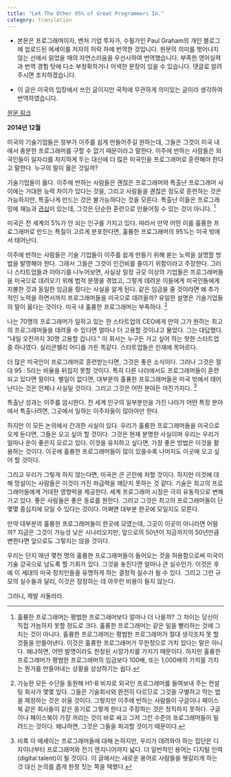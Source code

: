```yaml
---
title: "Let The Other 95% of Great Programmers In."
category: translation
---
```


* 본문은 프로그래머이자, 벤처 기업 투자가, 수필가인 Paul Graham의 개인 블로그에 업로드된 에세이를 저자의 허락 하에 번역한 것입니다. 원문의 의미를 벗어나지 않는 선에서 읽었을 때의 자연스러움을 우선시하여 번역했습니다. 부족한 영어실력과 번역 경험 탓에 다소 부정확하거나 어색한 문장이 있을 수 있습니다. 댓글로 알려주시면 조치하겠습니다.

* 이 글은 미국의 입장에서 쓰인 글이지만 국적에 무관하게 의미있는 글이라 생각하여 번역하였습니다.

[원문 링크](http://www.paulgraham.com/95.html)

**2014년 12월**

미국의 기술기업들은 정부가 이주를 쉽게 만들어주길 원하는데, 그들은 그것이 미국 내에서 충분한 프로그래머를 구할 수 없기 때문이라고 말한다. 이주에 반하는 사람들은 외국인들이 일자리를 차지하게 두는 대신에 더 많은 미국인을 프로그래머로 훈련해야 한다고 말한다. 누구의 말이 옳은 것일까?

기술기업들이 옳다. 이주에 반하는 사람들은 괜찮은 프로그래머와 특출난 프로그래머 사이에는 거대한 능력 차이가 있다는 것을, 그리고 사람들을 괜찮은 정도로 훈련하는 것은 가능하지만, 특출나게 만드는 것은 불가능하다는 것을 모른다. 특출난 이들은 프로그래밍에 재능과 [관심](https://blog.yujonglee.com/genius/)이 있는데, 그것은 단순한 훈련으로 만들어질 수 있는 것이 아니다. [^1]

미국은 전 세계의 5%가 안 되는 인구를 가지고 있다. 따라서 만약 어떤 이를 훌륭한 프로그래머로 만드는 특질이 고르게 분포한다면, 훌륭한 프로그래머의 95%는 미국 밖에서 태어난다.

이주에 반하는 사람들은 기술 기업들이 이주를 쉽게 만들기 위해 쏟는 노력을 설명할 방법을 발명해야 한다. 그래서 그들은 그것이 인건비를 줄이기 위함이라고 주장한다. 그러나 스타트업들과 이야기를 나누어보면, 사실상 일정 규모 이상의 기업들은 프로그래머들을 미국으로 데려오기 위해 법적 분쟁을 겪었고, 그렇게 데려온 이들에게 미국인들에게 지불한 것과 동일한 임금을 줬다는 사실을 알게 된다. 같은 임금을 줄 것이라면 왜 추가적인 노력을 하면서까지 프로그래머들을 미국으로 데려올까? 유일한 설명은 기술기업들의 말이 옳다는 것이다. 미국 내 훌륭한 프로그래머는 부족하다. [^2]

나는 70명의 프로그래머가 일하고 있는 한 스타트업의 CEO에게 만약 그가 원하는 최고의 프로그래머들을 데려올 수 있다면 얼마나 더 고용할 것이냐고 물었다. 그는 대답했다. "내일 오전까지 30명 고용할 겁니다." 이 회사는 누구든 가고 싶어 하는 핫한 스타트업 중 하나였다. 실리콘밸리 어디를 가든 똑같다. 스타트업들은 인재에 목마르다.

더 많은 미국인이 프로그래머로 훈련받는다면, 그것은 좋은 소식이다. 그러나 그것은 절대 95 : 5라는 비율을 뒤집지 못할 것이다. 특히 다른 나라에서도 프로그래머들이 훈련되고 있다면 말이다. 별일이 없다면, 대부분의 훌륭한 프로그래머들은 미국 밖에서 태어난다는 것은 언제나 사실일 것이다. 그리고 그것은 어떤 분야든 마찬가지다. [^3]

특출난 성과는 이주를 암시한다. 전 세계 인구의 일부분만을 가진 나라가 어떤 특정 분야에서 특출나려면, 그곳에서 일하는 이주자들이 많아야만 한다.

하지만 이 모든 논의에서 간과한 사실이 있다. 우리가 훌륭한 프로그래머들을 미국으로 오게 둔다면, 그들은 오고 싶어 할 것이다. 그것은 현재 분명한 사실이며 우리는 우리가 얼마나 운이 좋은지 모르고 있다. 이것을 유지하고 싶다면, 가장 좋은 방법은 이것을 활용하는 것이다. 이곳에 훌륭한 프로그래머들이 많이 있을수록 나머지도 이곳에 오고 싶어 할 것이다.

그리고 우리가 그렇게 하지 않는다면, 미국은 큰 곤란에 처할 것이다. 하지만 이것에 대해 망설이는 사람들은 이것이 가진 파급력을 깨닫지 못하는 것 같다. 기술은 최고의 프로그래머들에게 거대한 영향력을 제공한다. 세계 프로그래머 시장은 극히 유동적으로 변해가고 있다. 좋은 사람들은 좋은 동료를 원한다. 그리고 그것은 최고의 프로그래머들이 단 몇몇 중심지에 모일 수 있다는 것이다. 어쩌면 대부분 한곳에 모일지도 모른다.

만약 대부분의 훌륭한 프로그래머들이 한곳에 모였는데, 그곳이 이곳이 아니라면 어떨까? 지금은 그것이 가능성 낮은 시나리오지만, 앞으로의 50년이 지금까지의 50년만큼 변한다면 앞으로도 그렇지는 않을 것이다.

우리는 단지 매년 몇천 명의 훌륭한 프로그래머들이 들어오는 것을 허용함으로써 미국이 기술 강국으로 남도록 할 기회가 있다. 그것을 놓친다면 얼마나 큰 실수인가. 이것은 후에 이 세대의 미국 정치인들을 유명하게 하는 결정적 실수가 될 수 있다. 그리고 그런 규모의 실수들과 달리, 이것은 정정하는 데 아무런 비용이 들지 않는다.

그러니, 제발 서둘러라.

[^1]: 훌륭한 프로그래머는 평범한 프로그래머보다 얼마나 더 나을까? 그 차이는 당신이 직접 가늠하지 못할 정도로 크다. 훌륭한 프로그래머는 같은 일을 빨리하는 것에 그치는 것이 아니다. 훌륭한 프로그래머는 평범한 프로그래머가 절대 생각조차 못 할 것들을 만들어낸다. 이것은 훌륭한 프로그래머가 무한정으로 가치 있다는 말은 아니다. 왜냐하면, 어떤 발명이라도 한정된 시장가치를 가지기 때문이다. 하지만 훌륭한 프로그래머가 평범한 프로그래머의 임금보다 100배, 또는 1,000배의 가치를 가지는 뭔가를 만들어내는 상황을 상상하기는 쉽다.

[^2]: 가능한 모든 수단을 동원해 H1-B 비자로 외국인 프로그래머를 들여보내 주는 컨설팅 회사가 몇몇 있다. 그들은 기술회사와 완전히 다르므로 그것을 구별하고 막는 법을 제정하는 것은 쉬울 것이다. 그렇지만 이주에 반하는 사람들이 구글이나 페이스북 같은 회사들이 같은 동기로 그렇게 한다고 주장하는 것은 정직하지 못하다. 구글이나 페이스북이 가장 꺼리는 것이 바로 싸고 그저 그런 수준의 프로그래머들이 밀려드는 것이다. 왜냐하면, 그것은 그들을 파괴할 것이기 때문이다.

[^3]: 비록 이 에세이는 프로그래머들에 대해 논하지만, 우리가 데려와야 하는 집단은 디자이너부터 프로그래머와 전기 엔지니어까지 넓다. 더 일반적인 용어는 디지털 인력(digital talent)이 될 것이다. 이 글에서는 새로운 용어로 사람들을 헷갈리게 하는 것 대신 논의를 좁게 한정 짓는 쪽을 택했다.
